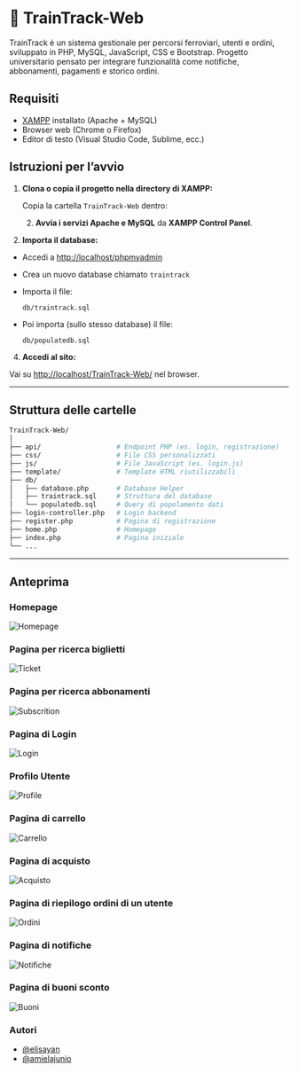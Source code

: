 # 🚆 TrainTrack-Web

TrainTrack è un sistema gestionale per percorsi ferroviari, utenti e ordini, sviluppato in PHP, MySQL, JavaScript, CSS e Bootstrap.
Progetto universitario pensato per integrare funzionalità come notifiche, abbonamenti, pagamenti e storico ordini.

## Requisiti

- [XAMPP](https://www.apachefriends.org/) installato (Apache + MySQL)
- Browser web (Chrome o Firefox)
- Editor di testo (Visual Studio Code, Sublime, ecc.)

## Istruzioni per l’avvio

1. **Clona o copia il progetto nella directory di XAMPP:**

   Copia la cartella `TrainTrack-Web` dentro:

   2. **Avvia i servizi Apache e MySQL** da **XAMPP Control Panel**.

3. **Importa il database:**

- Accedi a [http://localhost/phpmyadmin](http://localhost/phpmyadmin)
- Crea un nuovo database chiamato `traintrack`
- Importa il file:

  ```
  db/traintrack.sql
  ```

- Poi importa (sullo stesso database) il file:

  ```
  db/populatedb.sql
  ```

4. **Accedi al sito:**

Vai su [http://localhost/TrainTrack-Web/](http://localhost/TrainTrack-Web/) nel browser.

---

## Struttura delle cartelle

```bash
TrainTrack-Web/
│
├── api/                   # Endpoint PHP (es. login, registrazione)
├── css/                   # File CSS personalizzati
├── js/                    # File JavaScript (es. login.js)
├── template/              # Template HTML riutilizzabili
├── db/
│   ├── database.php       # Database Helper 
│   ├── traintrack.sql     # Struttura del database
│   └── populatedb.sql     # Query di popolamento dati
├── login-controller.php   # Login backend
├── register.php           # Pagina di registrazione
├── home.php               # Homepage
├── index.php              # Pagina iniziale
└── ...
```
---

## Anteprima

### Homepage
![Homepage](assets/screenshots/home.png)

### Pagina per ricerca biglietti
![Ticket](assets/screenshots/ticket.png)

### Pagina per ricerca abbonamenti
![Subscrition](assets/screenshots/subscrition.png)

### Pagina di Login
![Login](assets/screenshots/login.png)

### Profilo Utente
![Profile](assets/screenshots/profile.png)

### Pagina di carrello
![Carrello](assets/screenshots/cart.png)

### Pagina di acquisto
![Acquisto](assets/screenshots/purchase.png)

### Pagina di riepilogo ordini di un utente
![Ordini](assets/screenshots/orders.png)

### Pagina di notifiche
![Notifiche](assets/screenshots/notification.png)

### Pagina di buoni sconto
![Buoni](assets/screenshots/coupon.png)

### Autori
- [@elisayan](https://github.com/elisayan)
- [@amielajunio](https://github.com/amielajunio)

